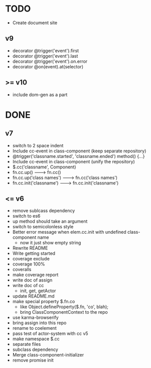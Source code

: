 # TODO
- Create document site

## v9
- decorator @trigger('event').first
- decorator @trigger('event').last
- decorator @trigger('event').on.error
- decorator @on(event).at(selector)

## >= v10
- include dom-gen as a part

# DONE
## v7
- switch to 2 space indent
- Include cc-event in class-component (keep separate repository)
- @trigger('classname.started', 'classname.ended') method() {...}
- Include cc-event in class-component (unify the repository)
- $.cc('classname', Component)
- fn.cc.up() ---> fn.cc()
- fn.cc.up('class names') ---> fn.cc('class names')
- fn.cc.init('classname') ---> fn.cc.init('classname')
## <= v6
- remove sublcass dependency
- switch to es6
- up method should take an argument
- switch to semicolonless style
- Better error message when elem.cc.init with undefined class-component name
  - now it just show empty string
- Rewrite README
- Write getting started
- coverage exclude
- coverage 100%
- coveralls
- make coverage report
- write doc of assign
- write doc of cc
  - init, get, getActor
- update README.md
- make special property $.fn.co
  - like Object.defineProperty($.fn, 'co', blah);
  - bring ClassComponentContext to the repo
- use karma-browserify
- bring assign into this repo
- rename to coelement
- pass test of actor-system with cc v5
- make namespace $.cc
- separate files
- subclass dependency
- Merge class-component-initializer
- remove promise init
